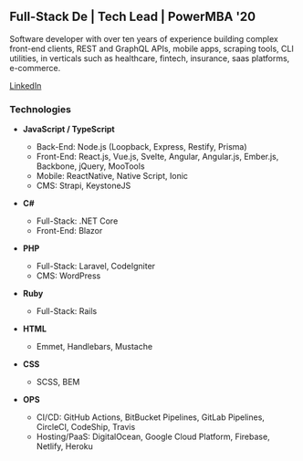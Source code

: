 ## Full-Stack De | Tech Lead | PowerMBA '20

Software developer with over ten years of experience building complex front-end clients, REST and GraphQL APIs, mobile apps, scraping tools, CLI utilities, in verticals such as healthcare, fintech, insurance, saas platforms, e-commerce.

[LinkedIn](https://www.linkedin.com/in/salvatoreformisano/)

### Technologies

* **JavaScript / TypeScript**
  * Back-End: Node.js (Loopback, Express, Restify, Prisma)
  * Front-End: React.js, Vue.js, Svelte, Angular, Angular.js, Ember.js, Backbone, jQuery, MooTools
  * Mobile: ReactNative, Native Script, Ionic
  * CMS: Strapi, KeystoneJS

* **C#**
  * Full-Stack: .NET Core
  * Front-End: Blazor

* **PHP**
  * Full-Stack: Laravel, CodeIgniter
  * CMS: WordPress

* **Ruby**
  * Full-Stack: Rails

* **HTML**
  * Emmet, Handlebars, Mustache
  
* **CSS**
  * SCSS, BEM

* **OPS**
  * CI/CD: GitHub Actions, BitBucket Pipelines, GitLab Pipelines, CircleCI, CodeShip, Travis
  * Hosting/PaaS: DigitalOcean, Google Cloud Platform, Firebase, Netlify, Heroku
